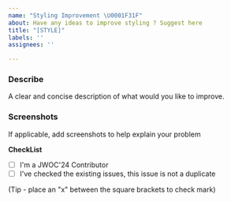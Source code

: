 ```yaml
---
name: "Styling Improvement \U0001F31F"
about: Have any ideas to improve styling ? Suggest here
title: "[STYLE]"
labels: ''
assignees: ''

---
```


### Describe
A clear and concise description of what would you like to improve.

### Screenshots
If applicable, add screenshots to help explain your problem

**CheckList**
- [ ] I'm a JWOC'24 Contributor
- [ ] I've checked the existing issues, this issue is not a duplicate

(Tip - place an "x" between the square brackets to check mark)
